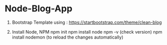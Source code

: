 # Node-Blog-App

1. Bootstrap Template using : https://startbootstrap.com/theme/clean-blog

2. Install Node, NPM
  npm init
  npm install node
  npm -v (check version)
  npm install nodemon (to reload the changes automatically)
  
  
